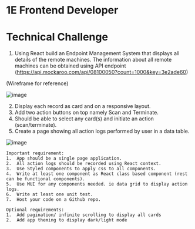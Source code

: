 # 1E Frontend Developer
# Technical Challenge

1.	Using React build an Endpoint Management System that displays all details of the remote machines. The information about all remote machines can be obtained using API endpoint (https://api.mockaroo.com/api/08100050?count=1000&key=3e2ade60)

(Wireframe for reference)

![image](https://user-images.githubusercontent.com/86252300/151599767-ff0b0945-37fe-45e9-868e-88e1e4237f82.png)

2.	Display each record as card and on a responsive layout.
3.	Add two action buttons on top namely Scan and Terminate.
4.	Should be able to select any card(s) and initiate an action (scan/terminate).
5.	Create a page showing all action logs performed by user in a data table.

![image](https://user-images.githubusercontent.com/86252300/151600264-3c771be6-286c-42eb-9dbe-3eded6604805.png)

    Important requirement:
    1.	App should be a single page application.
    2.	All action logs should be recorded using React context.
    3.	Use Styled components to apply css to all components.
    4.	Write at least one component as React class based component (rest can be functional components).
    5.	Use MUI for any components needed. ie data grid to display action logs.
    6.	Write at least one unit test.
    7.	Host your code on a Github repo.

    Optional requirements:
    1.	Add pagination/ infinite scrolling to display all cards
    2.	Add app theming to display dark/light mode
